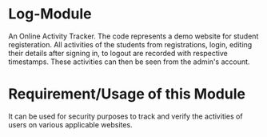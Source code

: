 # Log-Module
An Online Activity Tracker.
The code represents a demo website for student registeration.
All activities of the students from registrations, login, editing their details after signing in, to logout are recorded with respective timestamps.
These activities can then be seen from the admin's account.

# Requirement/Usage of this Module
It can be used for security purposes to track and verify the activities of users on various applicable websites.
